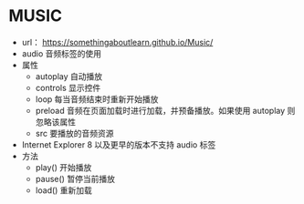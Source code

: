 # MUSIC
* url： https://somethingaboutlearn.github.io/Music/
* audio 音频标签的使用
* 属性
	* autoplay 自动播放
	* controls 显示控件
	* loop 每当音频结束时重新开始播放
	* preload 音频在页面加载时进行加载，并预备播放。如果使用 autoplay 则忽略该属性
	* src 要播放的音频资源
* Internet Explorer 8 以及更早的版本不支持 audio 标签
* 方法
	* play() 开始播放
	* pause() 暂停当前播放
	* load() 重新加载

